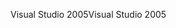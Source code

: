 <span data-ttu-id="0fc3f-101">Visual Studio 2005</span><span class="sxs-lookup"><span data-stu-id="0fc3f-101">Visual Studio 2005</span></span>